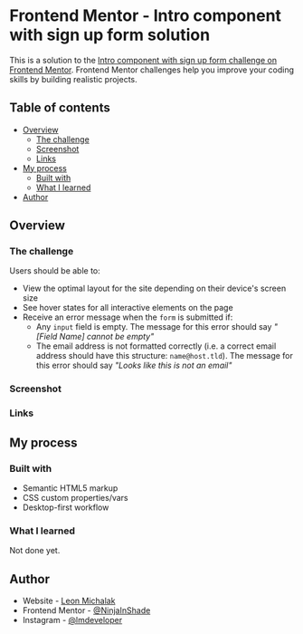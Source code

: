 # Frontend Mentor - Intro component with sign up form solution

This is a solution to the [Intro component with sign up form challenge on Frontend Mentor](https://www.frontendmentor.io/challenges/intro-component-with-signup-form-5cf91bd49edda32581d28fd1). Frontend Mentor challenges help you improve your coding skills by building realistic projects.

## Table of contents

- [Overview](#overview)
  - [The challenge](#the-challenge)
  - [Screenshot](#screenshot)
  - [Links](#links)
- [My process](#my-process)
  - [Built with](#built-with)
  - [What I learned](#what-i-learned)
- [Author](#author)

## Overview

### The challenge

Users should be able to:

- View the optimal layout for the site depending on their device's screen size
- See hover states for all interactive elements on the page
- Receive an error message when the `form` is submitted if:
  - Any `input` field is empty. The message for this error should say _"[Field Name] cannot be empty"_
  - The email address is not formatted correctly (i.e. a correct email address should have this structure: `name@host.tld`). The message for this error should say _"Looks like this is not an email"_

### Screenshot

<!-- ![](./screenshots/Desktop_solution.png) -->
<!-- ![](./screenshots/Mobile_solution.png) -->

### Links

<!-- - Solution URL: (https://www.frontendmentor.io/solutions/responsive-order-summary-card-TFXa8ZDRV) -->
<!-- - Live Site URL: (https://lm-order-summary-component.netlify.app/) -->

## My process

### Built with

- Semantic HTML5 markup
- CSS custom properties/vars
- Desktop-first workflow

### What I learned

Not done yet.

## Author

- Website - [Leon Michalak](https://www.leonmichalak.tech)
- Frontend Mentor - [@NinjaInShade](https://www.frontendmentor.io/profile/NinjaInShade)
- Instagram - [@lmdeveloper](https://www.instagram.com/lmdeveloper/)
